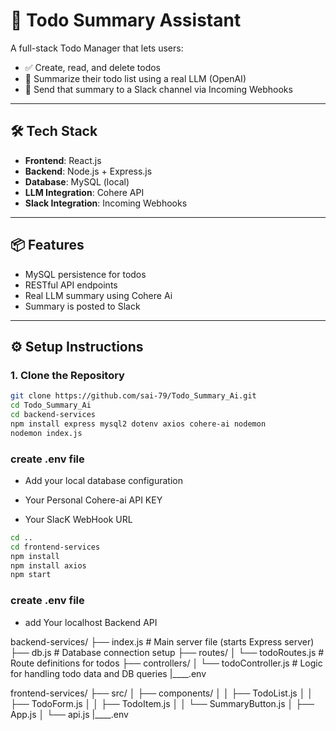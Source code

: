 # 🧠 Todo Summary Assistant

A full-stack Todo Manager that lets users:

- ✅ Create, read, and delete todos
- 🧠 Summarize their todo list using a real LLM (OpenAI)
- 🔔 Send that summary to a Slack channel via Incoming Webhooks

---

## 🛠 Tech Stack

- **Frontend**: React.js
- **Backend**: Node.js + Express.js
- **Database**: MySQL (local)
- **LLM Integration**: Cohere API
- **Slack Integration**: Incoming Webhooks

---

## 📦 Features

- MySQL persistence for todos
- RESTful API endpoints
- Real LLM summary using Cohere Ai
- Summary is posted to Slack

---

## ⚙️ Setup Instructions

### 1. Clone the Repository

```bash
git clone https://github.com/sai-79/Todo_Summary_Ai.git
cd Todo_Summary_Ai
cd backend-services
npm install express mysql2 dotenv axios cohere-ai nodemon
nodemon index.js

```

### create .env file

- Add your local database configuration

- Your Personal Cohere-ai API KEY

- Your SlacK WebHook URL

```bash
cd ..
cd frontend-services
npm install
npm install axios
npm start
```

### create .env file

- add Your localhost Backend API

backend-services/
├── index.js # Main server file (starts Express server)
├── db.js # Database connection setup
├── routes/
│ └── todoRoutes.js # Route definitions for todos
├── controllers/
│ └── todoController.js # Logic for handling todo data and DB queries
|\_\_\_\_.env

frontend-services/
├── src/
│ ├── components/
│ │ ├── TodoList.js
│ │ ├── TodoForm.js
│ │ ├── TodoItem.js
│ │ └── SummaryButton.js
│ ├── App.js
│ └── api.js
|\_\_\_\_.env
